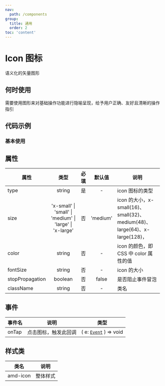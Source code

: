 ```yaml
---
nav:
  path: /components
group:
  title: 通用
  order: 2
toc: 'content'
---
```


# Icon 图标
语义化的矢量图形
## 何时使用
需要使用图形来对基础操作功能进行隐喻呈现，给予用户正确、友好且清晰的操作指引

## 代码示例
### 基本使用
<code src='../../demo/pages/Icon'></code>


## 属性
| 属性 | 类型 | 必填 | 默认值 | 说明 |
| -----|:-----:|:-----:|:-----:|----- |
| type | string | 是 | - | icon 图标的类型 |
| size | 'x-small' &verbar; 'small' &verbar; 'medium' &verbar; 'large' &verbar; 'x-large' | 否 | 'medium' | icon 的大小，x-small(16)、small(32)、medium(48)、large(64)、x-large(128)， |
| color | string | 否 | - | icon 的颜色，即 CSS 中 color 属性的值 |
| fontSize | string | 否 | - | icon 的大小 |
| stopPropagation | boolean | 否 | false | 是否阻止事件冒泡 |
| className | string | 否 | - | 类名 |

## 事件

| 事件名 | 说明 | 类型 |
| -----|-----|-----|
| onTap | 点击图标，触发此回调 | ( e: [`Event`](https://opendocs.alipay.com/mini/framework/event-object) ) => void |

## 样式类
| 类名 | 说明 |
| -----|-----|
| amd-icon | 整体样式 |
